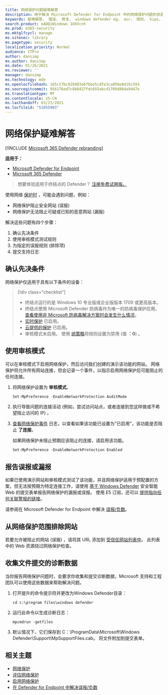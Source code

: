 ```yaml
---
title: 网络保护问题疑难解答
description: 用于解决 Microsoft Defender for Endpoint 中的网络保护问题的资源和示例代码。
keywords: 疑难解答， 错误， 修复， windows defender eg， asr， 规则， hips， 疑难解答， 审核， 排除， 误报， 损坏， 阻止， microsoft defender 终结点， microsoft defender 高级威胁防护
search.product: eADQiWindows 10XVcnh
ms.prod: m365-security
ms.mktglfcycl: manage
ms.sitesec: library
ms.pagetype: security
localization_priority: Normal
audience: ITPro
author: dansimp
ms.author: dansimp
ms.date: 01/26/2021
ms.reviewer: ''
manager: dansimp
ms.technology: mde
ms.openlocfilehash: 165c17bc820403ebfbbe5cdfe3ca856e8416c593
ms.sourcegitcommit: 956176ed7c8b8427fdc655abcd1709d86da9447e
ms.translationtype: MT
ms.contentlocale: zh-CN
ms.lasthandoff: 03/23/2021
ms.locfileid: "51055903"
---
```

# <a name="troubleshoot-network-protection"></a>网络保护疑难解答

[!INCLUDE [Microsoft 365 Defender rebranding](../../includes/microsoft-defender.md)]


**适用于：**
- [Microsoft Defender for Endpoint](https://go.microsoft.com/fwlink/p/?linkid=2146631)
- [Microsoft 365 Defender](https://go.microsoft.com/fwlink/?linkid=2118804)

> 想要体验适用于终结点的 Defender？ [注册免费试用版。](https://www.microsoft.com/microsoft-365/windows/microsoft-defender-atp?ocid=docs-wdatp-pullalerts-abovefoldlink) 


使用网络 [保护时](network-protection.md) ，可能会遇到问题，例如：

- 网络保护阻止安全网站 (误报) 
- 网络保护无法阻止可疑或已知的恶意网站 (漏报) 

解决这些问题有四个步骤：

1. 确认先决条件
2. 使用审核模式测试规则
3. 为指定的误报规则 (排除项) 
4. 提交支持日志

## <a name="confirm-prerequisites"></a>确认先决条件

网络保护仅适用于具有以下条件的设备：

>[!div class="checklist"]
> - 终结点运行的是 Windows 10 专业版或企业版版本 1709 或更高版本。
> - 终结点使用 Microsoft Defender 防病毒作为唯一的防病毒保护应用。 [查看使用非 Microsoft 防病毒解决方案时会发生什么情况](https://docs.microsoft.com/windows/security/threat-protection/microsoft-defender-antivirus/microsoft-defender-antivirus-compatibility)。
> - [实时保护](https://docs.microsoft.com/windows/security/threat-protection/microsoft-defender-antivirus/configure-real-time-protection-microsoft-defender-antivirus) 已启用。
> - [云提供的保护](https://docs.microsoft.com/windows/security/threat-protection/microsoft-defender-antivirus/enable-cloud-protection-microsoft-defender-antivirus) 已启用。
> - 审核模式未启用。 使用 [组策略](enable-network-protection.md#group-policy)将规则设置为禁用 (值 **：0**) 。

## <a name="use-audit-mode"></a>使用审核模式

可以在审核模式下启用网络保护，然后访问我们创建的演示该功能的网站。 网络保护将允许所有网站连接，但会记录一个事件，以指示启用网络保护后可能阻止的任何连接。

1. 将网络保护设置为 **审核模式**。

   ```PowerShell
   Set-MpPreference -EnableNetworkProtection AuditMode
   ```

2. 执行导致问题的连接活动 (例如，尝试访问站点，或者连接到您这样做或不希望阻止访问的 IP) 。

3. [查看网络保护事件](network-protection.md#review-network-protection-events-in-windows-event-viewer) 日志，以查看如果该功能已设置为"已启用"，该功能是否阻止 **了连接**。
   
   如果网络保护未阻止预期应该阻止的连接，请启用该功能。

   ```PowerShell
   Set-MpPreference -EnableNetworkProtection Enabled
   ```

## <a name="report-a-false-positive-or-false-negative"></a>报告误报或漏报

如果已使用演示网站和审核模式测试了该功能，并且网络保护适用于预配置的方案，但无法按预期为特定连接工作，请使用 [基于 Windows Defender](https://www.microsoft.com/wdsi/filesubmission) 安全智能 Web 的提交表单报告网络保护的漏报或误报。 使用 E5 订阅，还可以 [提供指向任何关联警报的链接](alerts-queue.md)。

请参阅在 Microsoft Defender for Endpoint 中解决 [误报/负数](defender-endpoint-false-positives-negatives.md)。

## <a name="exclude-website-from-network-protection-scope"></a>从网络保护范围排除网站

若要允许被阻止的网站 (误报) ，请将其 URL 添加到 [受信任网站列表中](https://blogs.msdn.microsoft.com/asiatech/2014/08/19/how-to-add-web-sites-to-trusted-sites-via-gpo-from-dc-installed-ie10-or-higher-ie-version/)。 此列表中的 Web 资源绕过网络保护检查。

## <a name="collect-diagnostic-data-for-file-submissions"></a>收集文件提交的诊断数据

当你报告网络保护问题时，会要求你收集和提交诊断数据，Microsoft 支持和工程团队可以使用这些数据来帮助解决问题。

1. 打开提升的命令提示符并更改为Windows Defender目录：

   ```console
   cd c:\program files\windows defender
   ```

2. 运行此命令以生成诊断日志：

   ```console
   mpcmdrun -getfiles
   ```

3. 默认情况下，它们保存到 C：\ProgramData\Microsoft\Windows Defender\Support\MpSupportFiles.cab。 将文件附加到提交表单。

## <a name="related-topics"></a>相关主题

- [网络保护](network-protection.md)
- [评估网络保护](evaluate-network-protection.md)
- [启用网络保护](enable-network-protection.md)
- [在 Defender for Endpoint 中解决误报/负数](defender-endpoint-false-positives-negatives.md)
